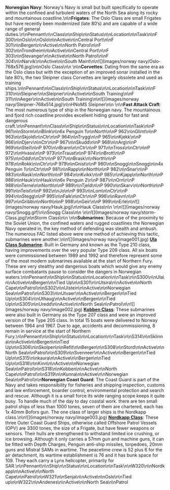 **Norwegian Navy**: Norway‘s Navy is small but built specifically to operate within the confined and turbulent waters of the North Sea along its rocky and mountainous coastline.\n\n**Frigates**: The Oslo Class are small Frigates but have recently been modernized (late 80‘s) and are capable of a wide range of general duties.\n\nPennant\n\nClass\n\nShip\n\nStatus\n\nLocation\n\nTask\n\nF 300\n\nOslo\n\nOslo\n\nActive\n\nCentral Port\n\nF 301\n\nBergen\n\nActive\n\nNorth Patrol\n\nF 302\n\nTrondheim\n\nActive\n\nCentral Port\n\nF 303\n\nStevanger\n\nActive\n\nNorth Patrol\n\nF 304\n\nNarvik\n\nActive\n\nSouth Maint\n\n![](images/norway navy/Oslo-768x576.jpg)\n\nOslo Class\n\n \n\n**Corvettes**: Dating from the same era as the Oslo class but with the exception of an improved sonar installed in the late 80‘s, the two Sleipner class Corvettes are largely obsolete and used as training ships.\n\nPennant\n\nClass\n\nShip\n\nStatus\n\nLocation\n\nTask\n\nF 310\n\nSleipner\n\nSleipner\n\nActive\n\nSouth Training\n\nF 311\n\nAeger\n\nActive\n\nSouth Training\n\n![](images/norway navy/Sleipner-768x514.jpg)\n\nHNoMS Sleipner\n\n \n\n**Fast Attack Craft**: The most numerous type of ship in the Norwegian navy. The mountainous and fjord rich coastline provides excellent hiding ground for fast and dangerous craft.\n\nPennant\n\nClass\n\nShip\n\nStatus\n\nLocation\n\nTask\n\nP 961\n\nStorm\n\nBlink\n\n6x Penguin 1\n\nNorth\n\nP 962\n\nGlimt\n\nP 963\n\nSkjold\n\nCtr\n\nP 964\n\nTrygg\n\nP 965\n\nKjekk\n\nP 966\n\nDjerv\n\nCtr\n\nP 967\n\nSkudd\n\nP 968\n\nArg\n\nP 969\n\nSteil\n\nP 970\n\nBrann\n\nCtr\n\nP 971\n\nTross\n\nCtr\n\nP 972\n\nHvass\n\nP 973\n\nTraust\n\nP 974\n\nBrott\n\nP 975\n\nOdd\n\nCtr\n\nP 977\n\nBrask\n\nNorth\n\nP 978\n\nRokk\n\nCtr\n\nP 979\n\nGnist\n\nP 980\n\nSnogg\n\nSnogg\n\n4x Penguin 1\n\nCtr\n\nP 981\n\nRapp\n\nNorth\n\nP 982\n\nSnar\n\nP 983\n\nRask\n\nNorth\n\nP 984\n\nKvikk\n\nP 985\n\nKjapp\n\nNorth\n\nP 986\n\nHauk\n\nHauk\n\n6x Penguin 2\n\nP 987\n\nOrn\n\nP 988\n\nTerne\n\nNorth\n\nP 989\n\nTjeld\n\nP 990\n\nSkarv\n\nNorth\n\nP 991\n\nTeist\n\nP 992\n\nJo\n\nP 993\n\nLom\n\nCtr\n\nP 994\n\nStegg\n\nP 995\n\nFalk\n\nCtr\n\nP 996\n\nRavn\n\nP 997\n\nGribb\n\nNorth\n\nP 998\n\nGeir\n\nP 999\n\nErle\n\n![](images/norway navy/Hauk.jpg)\n\nHauk Class\n\n \n\n![](images/norway navy/Snogg.gif)\n\nSnogg Class\n\n \n\n![](images/norway navy/storm-Class.jpg)\n\nStorm Class\n\n \n\n**Submarines**: Because of the proximity to the Soviet Union, the confined waters and rugged coastlines the Norwegian Navy operated in, the key method of defending was stealth and ambush. The numerous FAC listed above were one method of achieving this tactic, submarines were another.\n\n![](images/norway navy/image001.jpg) **[Ula Class Submarine](http://www.military-today.com/navy/ula_class.htm)**: Built in Germany and known as the Type 210 class, having improvements over the very popular Type 209 class. All six boats were commissioned between 1989 and 1992 and therefore represent some of the most modern submarines available at the start of Northern Fury. These are very stealthy and dangerous boats which would give any enemy surface combatants pause to consider the dangers in Norwegian waters.\n\nPennant\n\nShip\n\nStatus\n\nLocation\n\nTask\n\nS300\n\nUla\n\nActive\n\nBergen\n\nTied Up\n\nS301\n\nUtsira\n\nActive\n\nNorth Cape\n\nPatrol\n\nS302\n\nUlstein\n\nActive\n\nNorwegian Sea\n\nPatrol\n\nS303\n\nUtvaer\n\nActive\n\nBergen\n\nTied Up\n\nS304\n\nUthaug\n\nActive\n\nBergen\n\nTied Up\n\nS305\n\nUredd\n\nActive\n\nNorth Sea\n\nPatrol\n\n![](images/norway navy/image002.jpg) **[Kobben Class](https://en.wikipedia.org/wiki/Kobben-class_submarine)**: These submarines were also built in Germany as the Type 207 class and were an improved version of the Type 205 class. In total 15 boats were delivered to Norway between 1964 and 1967. Due to age, accidents and decommissioning, 8 remain in service at the start of Northern Fury.\n\nPennant\n\nShip\n\nStatus\n\nLocation\n\nTask\n\nS314\n\nSklinna\n\nActive\n\nBergen\n\nTied Up\n\nS306\n\nSkolpen\n\nRefit\n\nBergen\n\nS308\n\nStord\n\nActive\n\nNorth Sea\n\nPatrol\n\nS309\n\nSvenneer\n\nActive\n\nBergen\n\nTied Up\n\nS315\n\nkaura\n\nActive\n\nBergen\n\nTied Up\n\nS316\n\nKinn\n\nActive\n\nNorwegian Sea\n\nPatrol\n\nS318\n\nKobben\n\nActive\n\nNorth Cape\n\nPatrol\n\nS319\n\nKunna\n\nActive\n\nNorwegian Sea\n\nPatrol\n\n**Norwegian Coast Guard**: The Coast Guard is part of the Navy and takes responsibility for fisheries and shipping inspection, customs and law enforcement, boarder control, environmental protection and search and rescue. Although it is a small force its wide ranging scope keeps it quite busy. To handle much of the day to day coastal work. there are ten small patrol ships of less than 1000 tones, seven of them are chartered, each has 1x 40mm Bofors gun. The one class of larger ships is the Nordkapp class.\n\n![](images/norway navy/image003.jpg) **[Nordkapp Class](http://www.wikiwand.com/en/Nordkapp-class_offshore_patrol_vessel)**: These three Outer Coast Guard Ships, otherwise called Offshore Patrol Vessels (OPV) are 3300 tones, the size of a Frigate, but have fewer weapons or sensors. Their hulls are strengthened to withstand limited ice crushing, or ice browsing. Although it only carries a 57mm gun and machine guns, it can be fitted with Depth Charges, Penguin anti-ship missiles, torpedoes, 20mm guns and Mistral SAMs in wartime. The peacetime crew is 52 plus 6 for the air detachment, its wartime establishment is 76 and it has bunk space for 109. They each carry a Lynx helicopter, primarily for SAR.\n\nPennant\n\nShip\n\nStatus\n\nLocation\n\nTask\n\nW320\n\nNordkapp\n\nActive\n\nNorth Cape\n\nPatrol\n\nW321\n\nSenja\n\nActive\n\nOslo\n\nTied up\n\nW322\n\nAndenes\n\nActive\n\nNorth Sea\n\nPatrol

